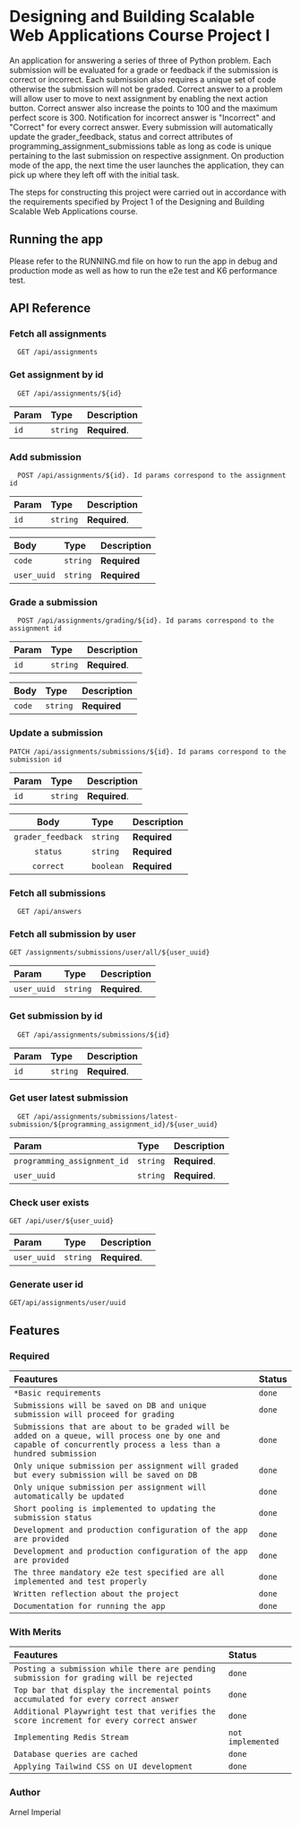 # Designing and Building Scalable Web Applications Course Project I

An application for answering a series of three of Python problem. Each submission will be evaluated for a grade or feedback if the submission is correct or incorrect. Each submission also requires a unique set of code otherwise the submission will not be graded. Correct answer to a problem will allow user to move to next assignment by enabling the next action button. Correct answer also increase the points to 100 and the maximum perfect score is 300. Notification for incorrect answer is "Incorrect" and "Correct" for every correct answer. Every submission will automatically update the grader_feedback, status and correct attributes of programming_assignment_submissions table as long as code is unique pertaining to the last submission on respective assignment. On production mode of the app, the next time the user launches the application, they can pick up where they left off with the initial task.

The steps for constructing this project were carried out in accordance with the requirements specified by Project 1 of the Designing and Building Scalable Web Applications course.

## Running the app

Please refer to the RUNNING.md file on how to run the app in debug and production mode as well as how to run the e2e test and K6 performance test.

## API Reference

### Fetch all assignments

```http
  GET /api/assignments
```

### Get assignment by id

```http
  GET /api/assignments/${id}
```

| Param | Type     | Description   |
| :---- | :------- | :------------ |
| `id`  | `string` | **Required**. |

### Add submission

```http
  POST /api/assignments/${id}. Id params correspond to the assignment id
```

| Param | Type     | Description   |
| :---- | :------- | :------------ |
| `id`  | `string` | **Required**. |

| Body        | Type     | Description  |
| :---------- | :------- | :----------- |
| `code`      | `string` | **Required** |
| `user_uuid` | `string` | **Required** |

### Grade a submission

```http
  POST /api/assignments/grading/${id}. Id params correspond to the assignment id
```

| Param | Type     | Description   |
| :---- | :------- | :------------ |
| `id`  | `string` | **Required**. |

| Body   | Type     | Description  |
| :----- | :------- | :----------- |
| `code` | `string` | **Required** |

### Update a submission

```http
PATCH /api/assignments/submissions/${id}. Id params correspond to the submission id
```

| Param | Type     | Description   |
| :---- | :------- | :------------ |
| `id`  | `string` | **Required**. |

|       Body        | Type      | Description  |
| :---------------: | :-------- | ------------ |
| `grader_feedback` | `string`  | **Required** |
|     `status`      | `string`  | **Required** |
|     `correct`     | `boolean` | **Required** |

### Fetch all submissions

```http
  GET /api/answers
```

### Fetch all submission by user

```http
GET /assignments/submissions/user/all/${user_uuid}
```

| Param       | Type     | Description   |
| :---------- | :------- | :------------ |
| `user_uuid` | `string` | **Required**. |

### Get submission by id

```http
  GET /api/assignments/submissions/${id}
```

| Param | Type     | Description   |
| :---- | :------- | :------------ |
| `id`  | `string` | **Required**. |

### Get user latest submission

```http
  GET /api/assignments/submissions/latest-submission/${programming_assignment_id}/${user_uuid}
```

| Param                       | Type     | Description   |
| :-------------------------- | :------- | :------------ |
| `programming_assignment_id` | `string` | **Required**. |
| `user_uuid`                 | `string` | **Required**. |

### Check user exists

```http
GET /api/user/${user_uuid}
```

| Param       | Type     | Description   |
| :---------- | :------- | :------------ |
| `user_uuid` | `string` | **Required**. |

### Generate user id

```http
GET/api/assignments/user/uuid
```

## Features

### Required

| Feautures                                                                                                                                                        | Status   |
| :--------------------------------------------------------------------------------------------------------------------------------------------------------------- | :------- |
| `*Basic requirements`                                                                                                                                            |  `done`  |
| `Submissions will be saved on DB and unique submission will proceed for grading`                                                                                 |  `done`  |
| `Submissions that are about to be graded will be added on a queue, will process one by one and capable of concurrently process a less than a hundred submission` |  `done`  |
| `Only unique submission per assignment will graded but every submission will be saved on DB`                                                                     |  `done`  |
| `Only unique submission per assignment will automatically be updated`                                                                                            |  `done`  |
| `Short pooling is implemented to updating the submission status`                                                                                                 |  `done`  |
| `Development and production configuration of the app are provided`                                                                                               |  `done`  |
| `Development and production configuration of the app are provided`                                                                                               |  `done`  |
| `The three mandatory e2e test specified are all implemented and test properly`                                                                                   |  `done`  |
| `Written reflection about the project`                                                                                                                           |  `done`  |
| `Documentation for running the app`                                                                                                                              |  `done`  |


### With Merits

| Feautures                                                                                                                                                        | Status             |
| :--------------------------------------------------------------------------------------------------------------------------------------------------------------- | :----------------- |
| `Posting a submission while there are pending submission for grading will be rejected`                                                                           |  `done`            |
| `Top bar that display the incremental points accumulated for every correct answer`                                                                               |  `done`            |
| `Additional Playwright test that verifies the score increment for every correct answer`                                                                          |  `done`            |
| `Implementing Redis Stream`                                                                                                                                      |  `not implemented` |
| `Database queries are cached`                                                                                                                                    |  `done`            |
| `Applying Tailwind CSS on UI development`                                                                                                                        |  `done`            |


### Author

Arnel Imperial
